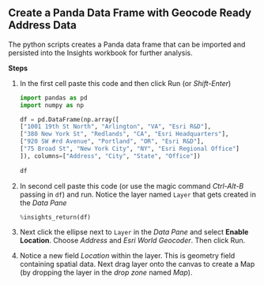 ## Create a Panda Data Frame with Geocode Ready Address Data 

The python scripts creates a Panda data frame that can be imported and persisted into the Insights workbook for further analysis.

__Steps__

1) In the first cell paste this code and then click Run (or _Shift-Enter_)

    ```python
    import pandas as pd
    import numpy as np

    df = pd.DataFrame(np.array([
    ["1001 19th St North", "Arlington", "VA", "Esri R&D"],
    ["380 New York St", "Redlands", "CA", "Esri Headquarters"],
    ["920 SW #rd Avenue", "Portland", "OR", "Esri R&D"],
    ["75 Broad St", "New York City", "NY", "Esri Regional Office"]
    ]), columns=["Address", "City", "State", "Office"])
                  
    df
    ```

2) In second cell paste this code (or use the magic command _Ctrl-Alt-B_ passing in ```df```) and run.  Notice the layer named ```Layer``` that gets created in the _Data Pane_

    ```python
    %insights_return(df)
    ```

3) Next click the ellipse next to ```Layer``` in the _Data Pane_ and select __Enable Location__.  Choose _Address_ and _Esri World Geocoder_.  Then click Run.


4) Notice a new field _Location_ within the layer.  This is geometry field containing spatial data.  Next drag layer onto the canvas to create a Map (by dropping the layer in the _drop zone_ named _Map_).